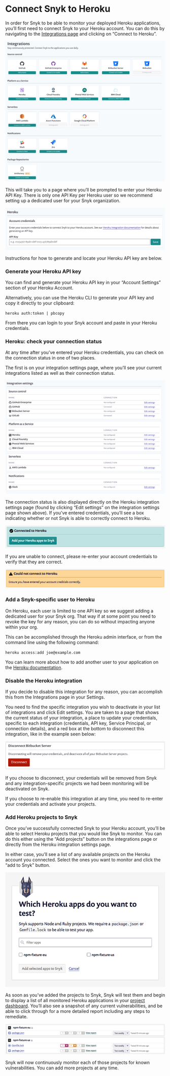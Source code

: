 # Connect Snyk to Heroku

In order for Snyk to be able to monitor your deployed Heroku applications, you’ll first need to connect Snyk to your Heroku account. You can do this by navigating to the [Integrations page](https://app.snyk.io/integrations) and clicking on “Connect to Heroku”.

![](../../.gitbook/assets/uuid-e7c43047-5065-ad28-db37-1c56e8796a8b-en-1-%20%282%29%20%282%29%20%282%29%20%282%29%20%285%29%20%287%29%20%282%29%20%281%29%20%281%29.png)

This will take you to a page where you’ll be prompted to enter your Heroku API Key. There is only one API Key per Heroku user so we recommend setting up a dedicated user for your Snyk organization.

![](../../.gitbook/assets/uuid-b571c9a8-8f33-e6a1-bbb3-e37e482562bc-en.png)

Instructions for how to generate and locate your Heroku API key are below.

### Generate your Heroku API key

You can find and generate your Heroku API key in your “Account Settings” section of your Heroku Account.

Alternatively, you can use the Heroku CLI to generate your API key and copy it directly to your clipboard:

`heroku auth:token | pbcopy`

From there you can login to your Snyk account and paste in your Heroku credentials.

### Heroku: check your connection status

At any time after you’ve entered your Heroku credentials, you can check on the connection status in one of two places.

The first is on your integration settings page, where you’ll see your current integrations listed as well as their connection status.

![](../../.gitbook/assets/uuid-fb1cad51-f7f5-34ae-1142-f24fab0b0751-en%20%283%29%20%283%29%20%283%29%20%283%29%20%283%29.png)

The connection status is also displayed directly on the Heroku integration settings page \(found by clicking “Edit settings” on the integration settings page shown above\). If you’ve entered credentials, you’ll see a box indicating whether or not Snyk is able to correctly connect to Heroku.

![](../../.gitbook/assets/uuid-36c5692a-e30e-973d-2ad4-548e38b9af93-en.png)

If you are unable to connect, please re-enter your account credentials to verify that they are correct.

![](../../.gitbook/assets/uuid-f49dfc90-5951-c28f-3efb-32709c051b56-en.png)

### Add a Snyk-specific user to Heroku

On Heroku, each user is limited to one API key so we suggest adding a dedicated user for your Snyk org. That way if at some point you need to revoke the key for any reason, you can do so without impacting anyone within your org.

This can be accomplished through the Heroku admin interface, or from the command line using the following command:

`heroku access:add joe@example.com`

You can learn more about how to add another user to your application on the [Heroku documentation](https://devcenter.heroku.com/articles/collaborating).

### Disable the Heroku integration

If you decide to disable this integration for any reason, you can accomplish this from the Integrations page in your Settings.

You need to find the specific integration you wish to deactivate in your list of integrations and click Edit settings. You are taken to a page that shows the current status of your integration, a place to update your credentials, specific to each integration \(credentials, API key, Service Principal, or connection details\), and a red box at the bottom to disconnect this integration, like in the example seen below:

![](../../.gitbook/assets/uuid-b3a98f2c-4cc8-7753-8efa-396e9ec1e717-en-2-%20%283%29%20%286%29.png)

If you choose to disconnect, your credentials will be removed from Snyk and any integration-specific projects we had been monitoring will be deactivated on Snyk.

If you choose to re-enable this integration at any time, you need to re-enter your credentials and activate your projects.

### Add Heroku projects to Snyk

Once you’ve successfully connected Snyk to your Heroku account, you’ll be able to select Heroku projects that you would like Snyk to monitor. You can do this either using the “Add projects” button on the integrations page or directly from the Heroku integration settings page.

In either case, you’ll see a list of any available projects on the Heroku account you connected. Select the ones you want to monitor and click the “add to Snyk” button.

![](../../.gitbook/assets/uuid-ad9e6940-96f8-4e22-787a-03d3e7cf99dd-en.png)

As soon as you’ve added the projects to Snyk, Snyk will test them and begin to display a list of all monitored Heroku applications in your [project dashboard](https://app.snyk.io/projects). You’ll also see a snapshot of any current vulnerabilities, and be able to click through for a more detailed report including any steps to remediate.

![](../../.gitbook/assets/uuid-702795f8-5943-3dba-06a0-095d6bdc6f0c-en.png)

Snyk will now continuously monitor each of those projects for known vulnerabilities. You can add more projects at any time.

